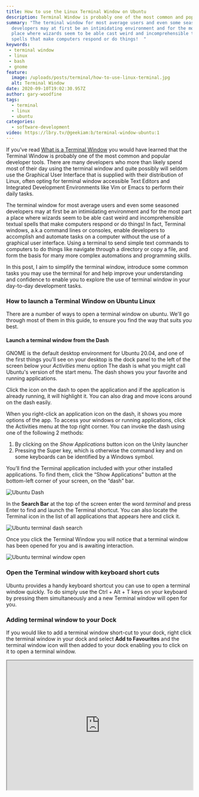 ```yaml
---
title: How to use the Linux Terminal Window on Ubuntu
description: Terminal Window is probably one of the most common and popular developer tools.
summary: "The terminal window for most average users and even some seasoned
  developers may at first be an intimidating environment and for the most part a
  place where wizards seem to be able cast weird and incomprehensible textual
  spells that make computers respond or do things!  "
keywords: 
 - terminal window
 - linux
 - bash
 - gnome
feature:
  image: /uploads/posts/terminal/how-to-use-linux-terminal.jpg
  alt: Terminal Window
date: 2020-09-10T19:02:30.957Z
author: gary-woodfine
tags:
  - terminal
  - linux
  - ubuntu
categories:
  - software-development
video: https://lbry.tv/@geekiam:b/terminal-window-ubuntu:1
---
```

If you've read [What is a Terminal Window](https://geekiam.io/what-is-a-terminal-window/) you would have learned that the Terminal Window is probably one of the most common and popular developer tools. There are many developers who more than likely spend most of their day using the terminal window and quite possibly will seldom use the Graphical User Interface that is supplied with their distribution of Linux, often opting for terminal window accessible Text Editors and Integrated Development Environments like Vim or Emacs to perform their daily tasks.

The terminal window for most average users and even some seasoned developers may at first be an intimidating environment and for the most part a place where wizards seem to be able cast weird and incomprehensible textual spells that make computers respond or do things!   In fact, Terminal windows, a.k.a command lines or consoles, enable developers to accomplish and automate tasks on a computer without the use of a graphical user interface. Using a terminal to send simple text commands to computers to do things like navigate through a directory or copy a file, and form the basis for many more complex automations and programming skills.

In this post, I aim to simplify the terminal window, introduce some common tasks you may use the terminal for and help improve your understanding and confidence to enable you to explore the use of terminal window in your day-to-day development tasks.

### How to launch a Terminal Window on Ubuntu Linux

There are a number of ways to open a terminal window on ubuntu. We'll go through most of them in this guide, to ensure you find the way that suits you best.

#### Launch a terminal window from the Dash

GNOME is the default desktop environment for Ubuntu 20.04, and one of the first things you'll see on your desktop is the dock panel to the left of the screen below your *Activities* menu option The dash is what you might call Ubuntu's version of the start menu.  The dash shows you your favorite and running applications. 

Click the icon on the dash to open the application and if the application is already running, it will highlight it. You can also drag and move icons around on the dash easily.

When you right-click an application icon on the dash, it shows you more options of the app. To access your windows or running applications, click the Activities menu at the top right corner. You can invoke the dash using one of the following 2 methods:

1. By clicking on the *Show Applications* button icon on the Unity launcher
2. Pressing the Super key, which is otherwise the command key and on some keyboards can be identified by a Windows symbol.

You’ll find the Terminal application included with your other installed applications. To find them, click the “Show Applications” button at the bottom-left corner of your screen, on the “dash” bar.

![Ubuntu Dash](/uploads/ubuntu-dash.png "ubuntu Dash")

In the **Search Bar** at the top of the screen enter the word *terminal* and press Enter to find and launch the Terminal shortcut. You can also locate the Terminal icon in the list of all applications that appears here and click it.

![Ubuntu terminal dash search](/uploads/ubuntu-terminal-dash.png "Ubuntu terminal dash search")

Once you click the Terminal Window you will notice that a terminal window has been opened for you and is awaiting interaction.

![Ubuntu terminal window open](/uploads/ubuntu-terminal-window-open.png "Ubuntu terminal window open")

### Open the Terminal window with keyboard short cuts

Ubuntu provides a handy keyboard shortcut you can use to open a terminal window quickly.  To do simply use the Ctrl + Alt + T keys on your keyboard by pressing them simultaneously and a new Terminal window will open for you.

### Adding terminal window to your Dock

If you would like to add a terminal window short-cut to your dock, right click the terminal window in your dock and select **Add to Favourites** and the terminal window icon will then added to your dock enabling you to click on it to open a terminal window.



<iframe id="lbry-iframe" width="100%" height="350" src="https://lbry.tv/$/embed/terminal-window-ubuntu/184b03b9f5dcb21815a71cda8c866b6be52f8f53" allowfullscreen></iframe>
